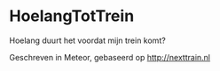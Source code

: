 HoelangTotTrein
===============

Hoelang duurt het voordat mijn trein komt?

Geschreven in Meteor, gebaseerd op http://nexttrain.nl
